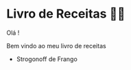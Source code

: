 # Livro de Receitas :woman_cook:

Olá !

Bem vindo ao meu livro de receitas

- Strogonoff de Frango
